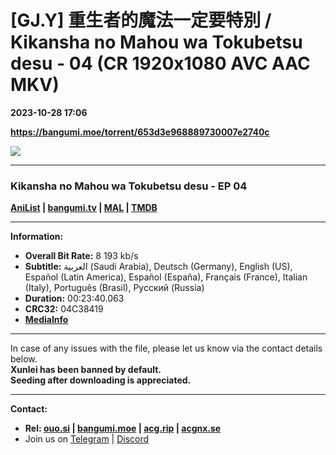 # [GJ.Y] 重生者的魔法一定要特別 / Kikansha no Mahou wa Tokubetsu desu - 04 (CR 1920x1080 AVC AAC MKV)

**2023-10-28 17:06**

**https://bangumi.moe/torrent/653d3e968889730007e2740c**

![](https://img1.ak.crunchyroll.com/i/spire3-tmb/709fd222c751cfc0c72dd8e0ef5ee2b21698508550_full.jpg)

* * *

### **__Kikansha no Mahou wa Tokubetsu desu__** - EP 04

**[AniList](https://anilist.co/anime/163142) | [bangumi.tv](https://bgm.tv/subject/425990) | [MAL](https://myanimelist.net/anime/54852) | [TMDB](https://www.themoviedb.org/tv/230050)**

* * *

**Information:**

*   **Overall Bit Rate:** 8 193 kb/s
*   **Subtitle:** العربية (Saudi Arabia), Deutsch (Germany), English (US), Español (Latin America), Español (España), Français (France), Italian (Italy), Português (Brasil), Русский (Russia)
*   **Duration:** 00:23:40.063
*   **CRC32:** 04C38419
*   **[MediaInfo](https://rr1---nfo.raws.dev/%5BGJ.Y%5D%20Kikansha%20no%20Mahou%20wa%20Tokubetsu%20desu%20-%2004%20%28CR%201920x1080%20AVC%20AAC%20MKV%29%20%5B04C38419%5D.mkv.nfo)**

* * *

In case of any issues with the file, please let us know via the contact details below.  
**Xunlei has been banned by default.**  
**Seeding after downloading is appreciated.**

* * *

**Contact:**

*   **Rel: [ouo.si](https://ouo.si/user/BraveSail) | [bangumi.moe](https://bangumi.moe/search/63e4b7585fa12c0007949b88) | [acg.rip](https://acg.rip/user/5570) | [acgnx.se](https://share.acgnx.se/user-529-1.html)**
*   Join us on [Telegram](https://kirara-fantasia.moe/telegram) | [Discord](https://kirara-fantasia.moe/discord)
